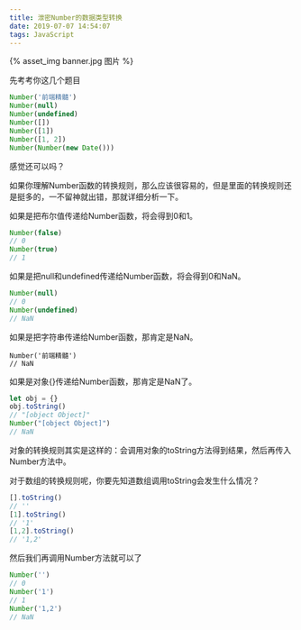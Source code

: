```yaml
---
title: 泄密Number的数据类型转换
date: 2019-07-07 14:54:07
tags: JavaScript
---
```

{% asset_img banner.jpg 图片 %}

先考考你这几个题目

<!-- more -->

```js
Number('前端精髓')
Number(null)
Number(undefined)
Number([])
Number([1])
Number([1, 2])
Number(Number(new Date()))
```

感觉还可以吗？

如果你理解Number函数的转换规则，那么应该很容易的，但是里面的转换规则还是挺多的，一不留神就出错，那就详细分析一下。

如果是把布尔值传递给Number函数，将会得到0和1。

```js
Number(false)
// 0
Number(true)
// 1
```


如果是把null和undefined传递给Number函数，将会得到0和NaN。

```js
Number(null)
// 0
Number(undefined)
// NaN
```

如果是把字符串传递给Number函数，那肯定是NaN。

```
Number('前端精髓')
// NaN
```


如果是对象{}传递给Number函数，那肯定是NaN了。

```js
let obj = {}
obj.toString()
// "[object Object]"
Number("[object Object]")
// NaN
```

对象的转换规则其实是这样的：会调用对象的toString方法得到结果，然后再传入Number方法中。

对于数组的转换规则呢，你要先知道数组调用toString会发生什么情况？

```js
[].toString()
// ''
[1].toString()
// '1'
[1,2].toString()
// '1,2'
```

然后我们再调用Number方法就可以了

```js
Number('')
// 0
Number('1')
// 1
Number('1,2')
// NaN
```
